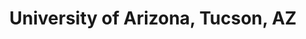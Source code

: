 ---
title: "University of Arizona, Tucson, AZ"
project_id: 
conference_id: ""
presenters:
   - peter_bandettini
summary: "University of Arizona, Tucson, AZ"
file: /assets/presentations/
filename: 
layout: presentation
---